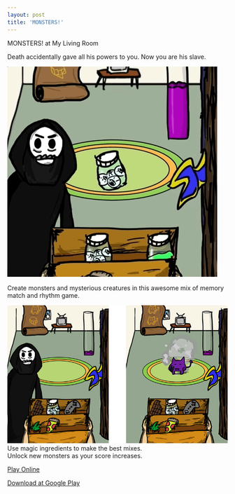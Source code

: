 ```yaml
---
layout: post
title: 'MONSTERS!'
---
```

  
MONSTERS! at My Living Room  
  
Death accidentally gave all his powers to you. Now you are his slave.  
  
![](/assets/img/games/game-4/monstersshowcase1.gif)  
  
Create monsters and mysterious creatures in this awesome mix of memory match and rhythm game.  
  
![](/assets/img/games/game-4/monsters3.png)  
Use magic ingredients to make the best mixes.  
Unlock new monsters as your score increases.  
  
[Play Online](https://marcelomesmo.itch.io/monsters)   
   
[Download at Google Play](https://play.google.com/store/apps/details?id=com.tapiocastudio.monsters)  